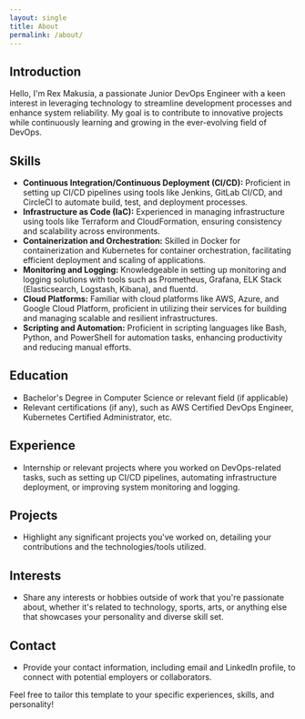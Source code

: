 ```yaml
---
layout: single
title: About
permalink: /about/
---
```


## Introduction

Hello, I'm Rex Makusia, a passionate Junior DevOps Engineer with a keen interest in leveraging technology to streamline development processes and enhance system reliability. My goal is to contribute to innovative projects while continuously learning and growing in the ever-evolving field of DevOps.

## Skills

- **Continuous Integration/Continuous Deployment (CI/CD):** Proficient in setting up CI/CD pipelines using tools like Jenkins, GitLab CI/CD, and CircleCI to automate build, test, and deployment processes.
- **Infrastructure as Code (IaC):** Experienced in managing infrastructure using tools like Terraform and CloudFormation, ensuring consistency and scalability across environments.
- **Containerization and Orchestration:** Skilled in Docker for containerization and Kubernetes for container orchestration, facilitating efficient deployment and scaling of applications.
- **Monitoring and Logging:** Knowledgeable in setting up monitoring and logging solutions with tools such as Prometheus, Grafana, ELK Stack (Elasticsearch, Logstash, Kibana), and fluentd.
- **Cloud Platforms:** Familiar with cloud platforms like AWS, Azure, and Google Cloud Platform, proficient in utilizing their services for building and managing scalable and resilient infrastructures.
- **Scripting and Automation:** Proficient in scripting languages like Bash, Python, and PowerShell for automation tasks, enhancing productivity and reducing manual efforts.

## Education

- Bachelor's Degree in Computer Science or relevant field (if applicable)
- Relevant certifications (if any), such as AWS Certified DevOps Engineer, Kubernetes Certified Administrator, etc.

## Experience

- Internship or relevant projects where you worked on DevOps-related tasks, such as setting up CI/CD pipelines, automating infrastructure deployment, or improving system monitoring and logging.

## Projects

- Highlight any significant projects you've worked on, detailing your contributions and the technologies/tools utilized.

## Interests

- Share any interests or hobbies outside of work that you're passionate about, whether it's related to technology, sports, arts, or anything else that showcases your personality and diverse skill set.

## Contact

- Provide your contact information, including email and LinkedIn profile, to connect with potential employers or collaborators.

Feel free to tailor this template to your specific experiences, skills, and personality!
